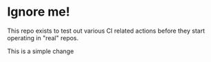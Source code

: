 # Ignore me!

This repo exists to test out various CI related actions before they start operating in "real" repos.

<!--

ponylang/action-testing@0.30.13

-->

This is a simple change
